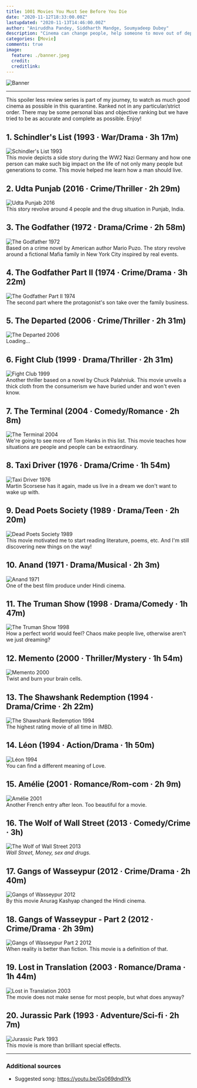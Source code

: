 ```yaml
---
title: 1001 Movies You Must See Before You Die
date: "2020-11-12T18:33:00.00Z"
lastupdated: "2020-11-13T14:46:00.00Z"
author: "Aniruddha Pandey, Siddharth Mandge, Soumyadeep Dubey"
description: "Cinema can change people, help someone to move out of depression, have a change from daily chores and many more."
categories: [Movie]
comments: true
image:
  feature: ./banner.jpeg
  credit: 
  creditlink: 
---
```


![Banner](./banner.jpeg)

---

This spoiler less review series is part of my journey, to watch as much good cinema as possible in this quarantine. Ranked not in any particular/strict order. There may be some personal bias and objective ranking but we have tried to be as accurate and complete as possible. Enjoy!‍

## 1. Schindler's List (1993 ‧ War/Drama ‧ 3h 17m)
![Schindler's List 1993](./loading.gif)  
This movie depicts a side story during the WW2 Nazi Germany and how one person can make such big impact on the life of not only many people but generations to come. This movie helped me learn how a man should live.

## 2. Udta Punjab (2016 ‧ Crime/Thriller ‧ 2h 29m)
![Udta Punjab 2016](./loading.gif)  
This story revolve around 4 people and the drug situation in Punjab, India.

## 3. The Godfather (1972 ‧ Drama/Crime ‧ 2h 58m)
![The Godfather 1972](./loading.gif)  
Based on a crime novel by American author Mario Puzo. The story revolve around a fictional Mafia family in New York City inspired by real events.

## 4. The Godfather Part II (1974 ‧ Crime/Drama ‧ 3h 22m)
![The Godfather Part II 1974](./loading.gif)  
The second part where the protagonist's son take over the family business.

## 5. The Departed (2006 ‧ Crime/Thriller ‧ 2h 31m)
![The Departed 2006](./loading.gif)  
Loading...

## 6. Fight Club (1999 ‧ Drama/Thriller ‧ 2h 31m)
![Fight Club 1999](./loading.gif)  
Another thriller based on a novel by Chuck Palahniuk. This movie unveils a thick cloth from the consumerism we have buried under and won't even know.

## 7. The Terminal (2004 ‧ Comedy/Romance ‧ 2h 8m)
![The Terminal 2004](./loading.gif)  
	We're going to see more of Tom Hanks in this list. This movie teaches how situations are people and people can be extraordinary.

## 8. Taxi Driver (1976 ‧ Drama/Crime ‧ 1h 54m)
![Taxi Driver 1976](./loading.gif)  
Martin Scorsese has it again, made us live in a dream we don't want to wake up with.

## 9. Dead Poets Society (1989 ‧ Drama/Teen ‧ 2h 20m)
![Dead Poets Society 1989](./loading.gif)  
This movie motivated me to start reading literature, poems, etc. And I'm still discovering new things on the way!

## 10. Anand (1971 ‧ Drama/Musical ‧ 2h 3m)
![Anand 1971](./loading.gif)  
One of the best film produce under Hindi cinema. 

## 11. The Truman Show (1998 ‧ Drama/Comedy ‧ 1h 47m)
![The Truman Show 1998](./loading.gif)  
How a perfect world would feel? Chaos make people live, otherwise aren't we just dreaming?

## 12. Memento (2000 ‧ Thriller/Mystery ‧ 1h 54m)
![Memento 2000](./loading.gif)  
Twist and burn your brain cells.

## 13. The Shawshank Redemption (1994 ‧ Drama/Crime ‧ 2h 22m)
![The Shawshank Redemption 1994](./loading.gif)  
The highest rating movie of all time in IMBD.

## 14. Léon (1994 ‧ Action/Drama ‧ 1h 50m)
![Léon 1994](./loading.gif)  
You can find a different meaning of Love.

## 15. Amélie (2001 ‧ Romance/Rom-com ‧ 2h 9m)
![Amélie 2001](./loading.gif)  
Another French entry after leon. Too beautiful for a movie.

## 16. The Wolf of Wall Street (2013 ‧ Comedy/Crime ‧ 3h)
![The Wolf of Wall Street 2013](./loading.gif)  
_Wall Street, Money, sex and drugs._

## 17. Gangs of Wasseypur (2012 ‧ Crime/Drama ‧ 2h 40m)
![Gangs of Wasseypur 2012](./loading.gif)  
By this movie Anurag Kashyap changed the Hindi cinema.

## 18. Gangs of Wasseypur - Part 2 (2012 ‧ Crime/Drama ‧ 2h 39m)
![Gangs of Wasseypur Part 2 2012](./loading.gif)  
When reality is better than fiction. This movie is a definition of that.

## 19. Lost in Translation (2003 ‧ Romance/Drama ‧ 1h 44m)
![Lost in Translation 2003](./loading.gif)  
The movie does not make sense for most people, but what does anyway?

## 20. Jurassic Park (1993 ‧ Adventure/Sci-fi ‧ 2h 7m)
![Jurassic Park 1993](./loading.gif)  
This movie is more than brilliant special effects.

---
### Additional sources

- Suggested song: https://youtu.be/Gs069dndIYk